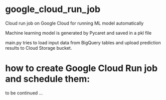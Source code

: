 # google_cloud_run_job
Cloud run job on Google Cloud for running ML model automatically

Machine learning model is generated by Pycaret and saved in a pkl file

main.py tries to load input data from BigQuery tables and upload prediction results to Cloud Storage bucket. 


# how to create Google Cloud Run job and schedule them: 

to be continued ...
